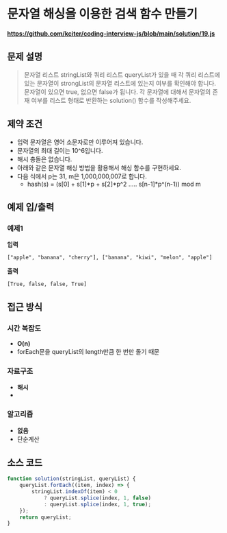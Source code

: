 # 문자열 해싱을 이용한 검색 함수 만들기

**https://github.com/kciter/coding-interview-js/blob/main/solution/19.js**

## 문제 설명

> 문자열 리스트 stringList와 쿼리 리스트 queryList가 있을 때 각 쿼리 리스트에 있는 문자열이 strongList의 문자열 리스트에 있는지 여부를 확인해야 합니다.
> 문자열이 있으면 true, 없으면 false가 됩니다. 각 문자열에 대해서 문자열의 존재 여부를 리스트 형태로 반환하는 solution() 함수를 작성해주세요.

## 제약 조건

-   입력 문자열은 영어 소문자로만 이루어져 있습니다.
-   문자열의 최대 길이는 10^6입니다.
-   해시 충돌은 없습니다.
-   아래와 같은 문자열 해싱 방법을 활용해서 해싱 함수를 구현하세요.
-   다음 식에서 p는 31, m은 1,000,000,007로 합니다.
    -   hash(s) = (s[0] + s[1]*p + s[2]*p^2 ..... s[n-1]\*p^(n-1)) mod m

## 예제 입/출력

### 예제1

**입력**

```
["apple", "banana", "cherry"], ["banana", "kiwi", "melon", "apple"]
```

**출력**

```
[True, false, false, True]
```

## 접근 방식

### 시간 복잡도

-   **O(n)**
-   forEach문을 queryList의 length만큼 한 번만 돌기 때문

### 자료구조

-   **해시**
-

### 알고리즘

-   **없음**
-   단순계산

## 소스 코드

```javascript
function solution(stringList, queryList) {
    queryList.forEach((item, index) => {
        stringList.indexOf(item) < 0
            ? queryList.splice(index, 1, false)
            : queryList.splice(index, 1, true);
    });
    return queryList;
}
```
